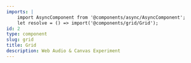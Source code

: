 ```yaml
---
imports: |
    import AsyncComponent from '@components/async/AsyncComponent';
    let resolve = () => import('@components/grid/Grid');
id: 2
type: component
slug: grid
title: Grid
description: Web Audio & Canvas Experiment
---
```


<AsyncComponent resolve={resolve} />
